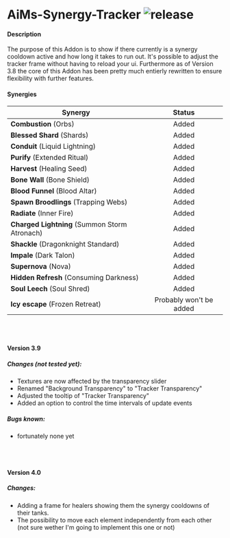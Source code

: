 ﻿# AiMs-Synergy-Tracker ![release](https://img.shields.io/badge/release-v3.9.2-yellow.svg)

#### Description
The purpose of this Addon is to show if there currently is a synergy cooldown active and how long it takes to run out.
It's possible to adjust the tracker frame without having to reload your ui.
Furthermore as of Version 3.8 the core of this Addon has been pretty much entierly rewritten to ensure flexibility with further features.


#### Synergies
| Synergy        | Status       |
| ------------- |:-------------:|
| **Combustion** (Orbs) | Added |
| **Blessed Shard** (Shards) | Added |
| **Conduit** (Liquid Lightning) | Added |
| **Purify** (Extended Ritual) | Added |
| **Harvest** (Healing Seed) | Added |
| **Bone Wall** (Bone Shield) | Added |
| **Blood Funnel** (Blood Altar) | Added |
| **Spawn Broodlings** (Trapping Webs) | Added |
| **Radiate** (Inner Fire) | Added |
| **Charged Lightning** (Summon Storm Atronach) | Added |
| **Shackle** (Dragonknight Standard) | Added |
| **Impale** (Dark Talon) | Added |
| **Supernova** (Nova) | Added |
| **Hidden Refresh** (Consuming Darkness) | Added |
| **Soul Leech** (Soul Shred) | Added |
| **Icy escape** (Frozen Retreat) | Probably won't be added |


<br><br>
#### Version 3.9
##### Changes (not tested yet):
- Textures are now affected by the transparency slider
- Renamed "Background Transparency" to "Tracker Transparency"
- Adjusted the tooltip of "Tracker Transparency"
- Added an option to control the time intervals of update events

##### Bugs known:
- fortunately none yet

<br><br>
#### Version 4.0
##### Changes:
- Adding a frame for healers showing them the synergy cooldowns of their tanks.
- The possibility to move each element independently from each other (not sure wether I'm going to implement this one or not)

